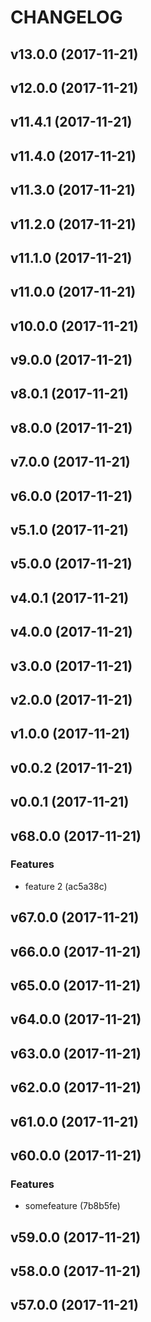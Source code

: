 # CHANGELOG



## v13.0.0 (2017-11-21)









## v12.0.0 (2017-11-21)









## v11.4.1 (2017-11-21)









## v11.4.0 (2017-11-21)









## v11.3.0 (2017-11-21)









## v11.2.0 (2017-11-21)









## v11.1.0 (2017-11-21)









## v11.0.0 (2017-11-21)









## v10.0.0 (2017-11-21)









## v9.0.0 (2017-11-21)









## v8.0.1 (2017-11-21)









## v8.0.0 (2017-11-21)









## v7.0.0 (2017-11-21)









## v6.0.0 (2017-11-21)









## v5.1.0 (2017-11-21)









## v5.0.0 (2017-11-21)









## v4.0.1 (2017-11-21)









## v4.0.0 (2017-11-21)









## v3.0.0 (2017-11-21)









## v2.0.0 (2017-11-21)









## v1.0.0 (2017-11-21)









## v0.0.2 (2017-11-21)









## v0.0.1 (2017-11-21)









## v68.0.0 (2017-11-21)


### Features
- feature 2 (ac5a38c)








## v67.0.0 (2017-11-21)









## v66.0.0 (2017-11-21)









## v65.0.0 (2017-11-21)









## v64.0.0 (2017-11-21)









## v63.0.0 (2017-11-21)









## v62.0.0 (2017-11-21)









## v61.0.0 (2017-11-21)









## v60.0.0 (2017-11-21)


### Features
- somefeature (7b8b5fe)








## v59.0.0 (2017-11-21)









## v58.0.0 (2017-11-21)









## v57.0.0 (2017-11-21)









